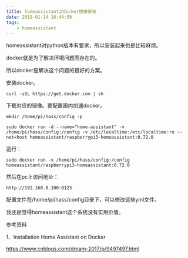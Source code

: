 ```yaml
---
title: homeassistant之docker镜像安装
date: 2019-01-14 16:44:59
tags:
	- homeassistant
---
```




homeassistant对python版本有要求，所以安装起来也是比较麻烦。

docker就是为了解决环境问题而存在的。

所以docker是解决这个问题的很好的方案。

安装docker。

```
curl -sSL https://get.docker.com | sh
```

下载对应的镜像。要配置国内加速docker。

```
mkdir /home/pi/hass/config -p

sudo docker run -d --name="home-assistant" -v /home/pi/hass/config:/config -v /etc/localtime:/etc/localtime:ro --net=host homeassistant/raspberrypi3-homeassistant:0.72.0
```

运行：

```
sudo docker run -v /home/pi/hass/config:/config homeassistant/raspberrypi3-homeassistant:0.72.0
```

然后在pc上访问地址：

```
http://192.168.0.100:8123
```

配置文件在/home/pi/hass/config目录下，可以修改这些yml文件。



我还是觉得homeassistant这个系统没有实用价值。



参考资料

1、Installation Home Assistant on Docker

https://www.cnblogs.com/dream-2017/p/9497497.html